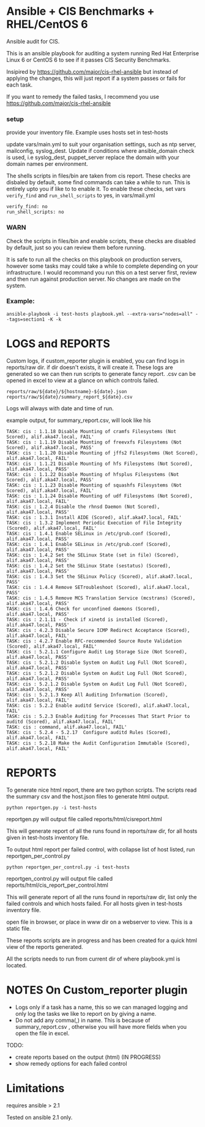 # Ansible + CIS Benchmarks + RHEL/CentOS 6

Ansible audit for CIS.

This is an ansible playbook for auditing a system running Red Hat Enterprise Linux 6 or CentOS 6  to see if it passes CIS Security Benchmarks.

Insipired by https://github.com/major/cis-rhel-ansible but instead of applying the changes, this will just report if a system passes or fails for each task.

If you want to remedy the failed tasks, I recommend you use https://github.com/major/cis-rhel-ansible

### setup
provide your inventory file.  Example uses hosts set in test-hosts

update vars/main.yml to suit your organisation settings, such as ntp server, mailconfig, syslog_dest. Update if conditions where ansible_domain check is used, i.e  syslog_dest, puppet_server replace the domain with your domain names per environment.


The shells scripts in files/bin are taken from cis report.  These checks are disbaled by default, some find commands can take a while to run.  This is entirely upto you if like to to enable it.
To enable these checks, set vars `verify_find` and `run_shell_scripts` to  yes, in vars/mail.yml

```
verify_find: no
run_shell_scripts: no
```

### WARN
Check the scripts in files/bin and enable scripts, these checks are disabled by default, just so you can review them before running.

It is safe to run all the checks on this playbook on production servers, however some tasks may could take a while to complete depending on your infrastructure.  I would recommand you run this on a test server first, review and then run against production server. No changes are made on the system.

### Example:
```
ansible-playbook -i test-hosts playbook.yml --extra-vars="nodes=all" --tags=section1 -K -k

```

# LOGS and REPORTS

Custom logs, if custom_reporter plugin is enabled, you can find logs in reports/raw dir.  if dir doesn't exists, it will create it. These logs are generated so we can then run scripts to generate fancy report. .csv can be opened in excel to view at a glance on which controls failed.

```
reports/raw/${date}/${hostname}-${date}.json
reports/raw/${date}/summary_report_${date}.csv
```

Logs will always with date and time of run.

example output, for summary_report.csv, will look like his

```
TASK: cis : 1.1.18 Disable Mounting of cramfs Filesystems (Not Scored), alif.aka47.local, FAIL'
TASK: cis : 1.1.19 Disable Mounting of freevxfs Filesystems (Not Scored), alif.aka47.local, PASS'
TASK: cis : 1.1.20 Disable Mounting of jffs2 Filesystems (Not Scored), alif.aka47.local, FAIL'
TASK: cis : 1.1.21 Disable Mounting of hfs Filesystems (Not Scored), alif.aka47.local, PASS'
TASK: cis : 1.1.22 Disable Mounting of hfsplus Filesystems (Not Scored), alif.aka47.local, PASS'
TASK: cis : 1.1.23 Disable Mounting of squashfs Filesystems (Not Scored), alif.aka47.local, FAIL'
TASK: cis : 1.1.24 Disable Mounting of udf Filesystems (Not Scored), alif.aka47.local, FAIL'
TASK: cis : 1.2.4 Disable the rhnsd Daemon (Not Scored), alif.aka47.local, PASS'
TASK: cis : 1.3.1 Install AIDE (Scored), alif.aka47.local, FAIL'
TASK: cis : 1.3.2 Implement Periodic Execution of File Integrity (Scored), alif.aka47.local, FAIL'
TASK: cis : 1.4.1 Enable SELinux in /etc/grub.conf (Scored), alif.aka47.local, PASS'
TASK: cis : 1.4.1 Enable SELinux in /etc/grub.conf (Scored), alif.aka47.local, PASS'
TASK: cis : 1.4.2 Set the SELinux State (set in file) (Scored), alif.aka47.local, PASS'
TASK: cis : 1.4.2 Set the SELinux State (sestatus) (Scored), alif.aka47.local, PASS'
TASK: cis : 1.4.3 Set the SELinux Policy (Scored), alif.aka47.local, PASS'
TASK: cis : 1.4.4 Remove SETroubleshoot (Scored), alif.aka47.local, PASS'
TASK: cis : 1.4.5 Remove MCS Translation Service (mcstrans) (Scored), alif.aka47.local, PASS'
TASK: cis : 1.4.6 Check for unconfined daemons (Scored), alif.aka47.local, PASS'
TASK: cis : 2.1.11 - Check if xinetd is installed (Scored), alif.aka47.local, PASS'
TASK: cis : 4.2.3 Disable Secure ICMP Redirect Acceptance (Scored), alif.aka47.local, FAIL'
TASK: cis : 4.2.7 Enable RFC-recommended Source Route Validation (Scored), alif.aka47.local, FAIL'
TASK: cis : 5.2.1.1 Configure Audit Log Storage Size (Not Scored), alif.aka47.local, PASS'
TASK: cis : 5.2.1.2 Disable System on Audit Log Full (Not Scored), alif.aka47.local, PASS'
TASK: cis : 5.2.1.2 Disable System on Audit Log Full (Not Scored), alif.aka47.local, PASS'
TASK: cis : 5.2.1.2 Disable System on Audit Log Full (Not Scored), alif.aka47.local, PASS'
TASK: cis : 5.2.1.3 Keep All Auditing Information (Scored), alif.aka47.local, FAIL'
TASK: cis : 5.2.2 Enable auditd Service (Scored), alif.aka47.local, FAIL'
TASK: cis : 5.2.3 Enable Auditing for Processes That Start Prior to auditd (Scored), alif.aka47.local, FAIL'
TASK: cis : command, alif.aka47.local, FAIL'
TASK: cis : 5.2.4 - 5.2.17  Configure auditd Rules (Scored), alif.aka47.local, FAIL'
TASK: cis : 5.2.18 Make the Audit Configuration Immutable (Scored), alif.aka47.local, FAIL'

```

# REPORTS

To generate nice html report, there are two python scripts.  The scripts read the summary csv and the host.json files to generate html output.


```
python reportgen.py -i test-hosts 

```
reportgen.py will output file called  reports/html/cisreport.html

This will generate report of all the runs found in reports/raw dir, for all hosts given in test-hosts inventory file.


To output html report per failed control, with collapse list of host listed, run reportgen_per_control.py

```
python reportgen_per_control.py -i test-hosts 

```
reportgen_control.py will output file called  reports/html/cis_report_per_control.html

This will generate report of all the runs found in reports/raw dir, list only the failed controls and which hosts failed. For all hosts given in test-hosts inventory file.

open file in browser, or place in www dir on a webserver to view. This is a static file.


These reports scripts are in progress  and has been created for a quick html view of the reports generated.

All the scripts needs to run from current dir of where playbook.yml is located.


# NOTES On Custom_reporter plugin

  - Logs only if a task has a name, this so we can managed logging and only log the tasks we like to report on by giving a name.
  - Do not add any comma(,) in name. This is because of summary_report.csv , otherwise you will have more fields when you open the file in excel.


TODO:
  - create reports based on the output (html)  (IN PROGRESS)
  - show remedy options for each failed control

# Limitations
requires ansible > 2.1

Tested on ansible 2.1 only.
